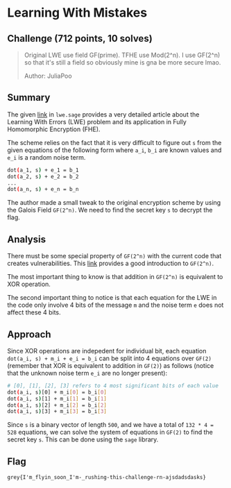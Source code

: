 # Learning With Mistakes

## Challenge (712 points, 10 solves)

> Original LWE use field GF(prime). TFHE use Mod(2^n). I use GF(2^n) so that it's still a field so obviously mine is gna be more secure lmao.
>
> Author: JuliaPoo

## Summary

The given [link](https://www.daniellowengrub.com/blog/2024/01/03/fully-homomorphic-encryption) in `lwe.sage` provides a very detailed article about the Learning With Errors (LWE) problem and its application in Fully Homomorphic Encryption (FHE).

The scheme relies on the fact that it is very difficult to figure out `s` from the given equations of the following form where `a_i`, `b_i` are known values and `e_i` is a random noise term.

```bash
dot(a_1, s) + e_1 = b_1
dot(a_2, s) + e_2 = b_2
...
dot(a_n, s) + e_n = b_n
```

The author made a small tweak to the original encryption scheme by using the Galois Field `GF(2^n)`. We need to find the secret key `s` to decrypt the flag.

## Analysis

There must be some special property of `GF(2^n)` with the current code that creates vulnerabilities. This [link](https://engineering.purdue.edu/kak/compsec/NewLectures/Lecture7.pdf) provides a good introduction to `GF(2^n)`.

The most important thing to know is that addition in `GF(2^n)` is equivalent to XOR operation.

The second important thing to notice is that each equation for the LWE in the code only involve 4 bits of the message `m` and the noise term `e` does not affect these 4 bits.

## Approach

Since XOR operations are indepedent for individual bit, each equation `dot(a_i, s) + m_i + e_i = b_i` can be split into 4 equations over `GF(2)` (remember that XOR is equivalent to addition in `GF(2)`) as follows (notice that the unknown noise term `e_i` are no longer present):

```bash
# [0], [1], [2], [3] refers to 4 most significant bits of each value
dot(a_i, s)[0] + m_i[0] = b_i[0]
dot(a_i, s)[1] + m_i[1] = b_i[1]
dot(a_i, s)[2] + m_i[2] = b_i[2]
dot(a_i, s)[3] + m_i[3] = b_i[3]
```

Since `s` is a binary vector of length `500`, and we have a total of `132 * 4 = 528` equations, we can solve the system of equations in `GF(2)` to find the secret key `s`. This can be done using the `sage` library.

## Flag

`grey{I'm_flyin_soon_I'm-_rushing-this-challenge-rn-ajsdadsdasks}`

